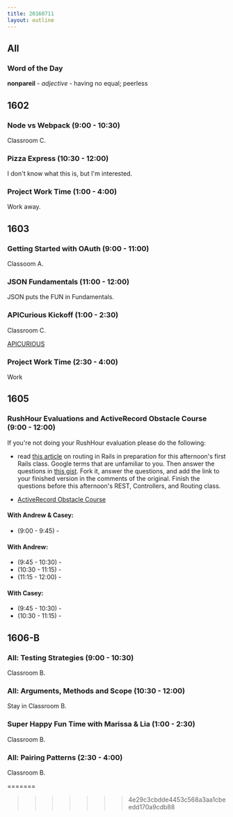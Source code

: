 ```yaml
---
title: 20160711
layout: outline
---
```


## All

### Word of the Day

**nonpareil** - _adjective_ - having no equal; peerless


## 1602

### Node vs Webpack (9:00 - 10:30)

Classroom C.

### Pizza Express (10:30 - 12:00)

I don't know what this is, but I'm interested.

### Project Work Time (1:00 - 4:00)

Work away.


## 1603

### Getting Started with OAuth (9:00 - 11:00)

Classoom A.

### JSON Fundamentals (11:00 - 12:00)

JSON puts the FUN in Fundamentals.

### APICurious Kickoff (1:00 - 2:30)

Classroom C.

[APICURIOUS](https://www.youtube.com/watch?v=fwcONrTG7nk)

### Project Work Time (2:30 - 4:00)

Work


## 1605

### RushHour Evaluations and ActiveRecord Obstacle Course (9:00 - 12:00)

If you're not doing your RushHour evaluation please do the following:

* read [this article](http://www.theodinproject.com/ruby-on-rails/routing) on routing in Rails in preparation for this afternoon's first Rails class. Google terms that are unfamiliar to you. Then answer the questions in [this gist](https://gist.github.com/rwarbelow/c3575b4e49641c02fe18). Fork it, answer the questions, and add the link to your finished version in the comments of the original. Finish the questions before this afternoon's REST, Controllers, and Routing class.

* [ActiveRecord Obstacle Course]()

#### With Andrew & Casey:

* (9:00 - 9:45) -


#### With Andrew:

* (9:45 - 10:30)  -
* (10:30 - 11:15) -
* (11:15 - 12:00) -


#### With Casey:

* (9:45 - 10:30)  -
* (10:30 - 11:15) -


## 1606-B

### All: Testing Strategies (9:00 - 10:30)

Classroom B.

### All: Arguments, Methods and Scope (10:30 - 12:00)

Stay in Classroom B.

### Super Happy Fun Time with Marissa & Lia (1:00 - 2:30)

Classroom B.

### All: Pairing Patterns (2:30 - 4:00)

Classroom B.



=======
>>>>>>> 4e29c3cbdde4453c568a3aa1cbeedd170a9cdb88
